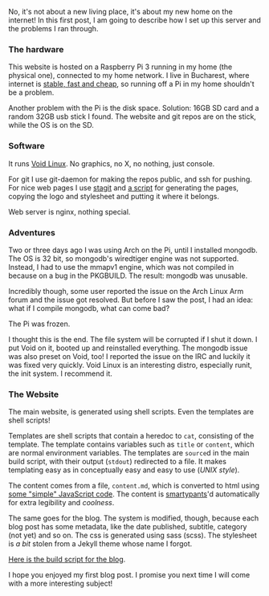 No, it's not about a new living place, it's about my new home on the internet!
In this first post, I am going to describe how I set up this server and the
problems I ran through.

### The hardware

This website is hosted on a Raspberry Pi 3 running in my home (the physical
one), connected to my home network. I live in Bucharest, where internet is
[stable, fast and cheap](https://medium.com/juice-romanian-vitamins/10-years-later-diy-romanian-kids-are-today-s-network-expert-ccb25cd1967#.s6zwywo98), so running off a Pi in my home shouldn't be a problem.

Another problem with the Pi is the disk space. Solution: 16GB SD card and a
random 32GB usb stick I found. The website and git repos are on the stick, while
the OS is on the SD.

### Software

It runs [Void Linux](http://voidlinux.eu). No graphics, no X, no nothing, just
console.

For git I use git-daemon for making the repos public, and ssh for pushing. For
nice web pages I use [stagit](http://git.2f30.org/stagit/log.html) and [a
script](https://sr.ht/NGjj.txt) for generating the pages, copying the logo and stylesheet and putting it
where it belongs.

Web server is nginx, nothing special.

### Adventures

Two or three days ago I was using Arch on the Pi, until I installed mongodb. The
OS is 32 bit, so mongodb's wiredtiger engine was not supported. Instead, I had
to use the mmapv1 engine, which was not compiled in because on a bug in the
PKGBUILD. The result: mongodb was unusable.

Incredibly though, some user reported the issue on the Arch Linux Arm forum and
the issue got resolved. But before I saw the post, I had an idea: what if I
compile mongodb, what can come bad?

The Pi was frozen.

I thought this is the end. The file system will be corrupted if I shut it down.
I put Void on it, booted up and reinstalled everything. The mongodb issue was
also preset on Void, too! I reported the issue on the IRC and luckily it was
fixed very quickly. Void Linux is an interesting distro, especially runit, the
init system. I recommend it.

### The Website

The main website, is generated using shell scripts. Even the templates are shell
scripts!

Templates are shell scripts that contain a heredoc to `cat`, consisting of the
template. The template contains variables such as `title` or `content`, which
are normal environment variables. The templates are `source`d in the main build
script, with their output (`stdout`) redirected to a file. It makes templating
easy as in conceptually easy and easy to use (*UNIX style*).

The content comes from a file, `content.md`, which is converted to html using
[some "simple" JavaScript code](https://github.com/tudurom/mark). The content is
[smartypants](http://daringfireball.net/projects/smartypants/)'d automatically
for extra legibility and *coolness*.

The same goes for the blog. The system is modified, though, because each blog
post has some metadata, like the date published, subtitle, category (not yet)
and so on. The css is generated using sass (scss). The stylesheet is
*a bit* stolen from a Jekyll theme whose name I forgot.

[Here is the build script for the blog](https://gogs.sr.ht/xenogenesis/web/src/master/blog/build/build.sh).

I hope you enjoyed my first blog post. I promise you next time I will come with
a more interesting subject!

